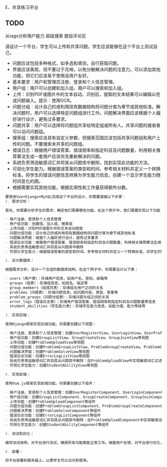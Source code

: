 E、共享练习平台

## TODO

从tags分析用户能力 超级搜索 题目评论区

请设计一个平台，学生可以上传和共享问题。学生应该能够在这个平台上测试自己。

- 问题应该包括多种格式，如多选和填空。自行获取问题。
- 界面应该美观，但不要过于花哨，以免分散解决问题的注意力。可以添加其他功能，但它们应该易于使用且用户友好。
- 基本要求：用户和管理员注册、登录和个人信息管理。
- 用户组：用户可以创建和加入组，用户可以搜索和加入组。
- 上传：识别PDF或图片中的文本自动。识别后，提取的文本结果可以编辑以完成问题输入。提示：使用OCR。
- 问题分组：设计自己的或利用现有数据结构将问题分类为章节或其他标准。解决问题时，用户可以选择特定问题组进行工作。问题解决界面应该根据个人偏好进行设计，避免过多要求。
- 问题共享：用户可以选择将问题组共享给特定组或所有人。共享问题的接收者可以访问问题组。
- 搜索组：搜索应该具有自定义参数，但搜索范围应该包括共享问题组和用户上传的问题。不要搜索未共享的问题组。
- 错误日志：根据用户错误答案、错误频率和指定科目及问题数量，利用相关推荐算法生成一套用户应该优先重新解决的问题。
- 系统负责筛选敏感词汇并将其从问题库中删除。找到实现此功能的方法。
- 可视化学生能力。根据错误答案的类型和时间，参考相关材料并定义一个转换标准，将学生的错误问题信息转换为学生能力信息。创建一个显示学生能力随时间变化的图。
- 根据需要实现其他功能，根据实用性和工作量获得额外分数。

```markdown
要使用Vue+Django+MySQL完成这个平台的设计，你需要遵循以下步骤：
1. 需求分析：

首先，你需要分析学生的需求，确定他们需要哪些功能。在这个例子中，我们需要实现以下功能：

- 用户注册、登录和个人信息管理
- 用户组功能：创建组、加入组、搜索组
- 上传功能：识别PDF或图片中的文本自动提取
- 问题分组功能：设计自己的或利用现有数据结构将问题分类为章节或其他标准
- 问题解决界面：根据个人偏好进行设计，避免过多要求
- 错误日志功能：根据用户错误答案、错误频率和指定科目及问题数量，利用相关推荐算法生成一套用户应该优先重新解决的问题
- 系统负责筛选敏感词汇并将其从问题库中删除
- 可视化学生能力：根据错误答案的类型和时间，参考相关材料并定义一个转换标准，将学生的错误问题信息转换为学生能力信息

2. 设计数据库：

根据需求分析，设计一个合适的数据库结构。在这个例子中，你需要设计以下表：

- users（用户表）：存储用户信息，如用户名、密码、邮箱等
- groups（组表）：存储组信息，如组名、描述等
- group_members（组成员表）：存储组与用户之间的关系
- problems（问题表）：存储问题信息，如问题内容、类型、答案等
- problem_groups（问题分组表）：存储问题与组之间的关系
- error_logs（错误日志表）：存储用户错误答案、错误频率和指定科目及问题数量等信息
- student_abilities（学生能力表）：存储学生能力信息，如能力值、能力等级等

3. 实现后端：

使用Django框架实现后端功能。你需要创建以下视图：

- 用户注册、登录和个人信息管理：创建UserRegisterView、UserLoginView、UserProfileView等视图
- 用户组功能：创建GroupListView、GroupCreateView、GroupJoinView等视图
- 上传功能：创建ProblemUploadView等视图
- 问题分组功能：创建ProblemGroupListView、ProblemGroupCreateView、ProblemGroupUpdateView等视图
- 问题解决界面：创建ProblemSolveView等视图
- 错误日志功能：创建ErrorLogListView等视图
- 系统负责筛选敏感词汇并将其从问题库中删除：在ProblemUploadView中实现敏感词汇过滤功能
- 可视化学生能力：创建StudentAbilityView等视图

4. 实现前端：

使用Vue.js框架实现前端功能。你需要创建以下组件：

- 用户注册、登录和个人信息管理：创建UserRegisterComponent、UserLoginComponent、UserProfileComponent等组件
- 用户组功能：创建GroupListComponent、GroupCreateComponent、GroupJoinComponent等组件
- 上传功能：创建ProblemUploadComponent等组件
- 问题分组功能：创建ProblemGroupListComponent、ProblemGroupCreateComponent、ProblemGroupUpdateComponent等组件
- 问题解决界面：创建ProblemSolveComponent等组件
- 错误日志功能：创建ErrorLogListComponent等组件
- 系统负责筛选敏感词汇并将其从问题库中删除：在ProblemUploadComponent中实现敏感词汇过滤功能
- 可视化学生能力：创建StudentAbilityComponent等组件

5. 测试和优化：

编写测试用例，对平台进行测试，确保所有功能都能正常工作。根据用户反馈，对平台进行优化，提高用户体验。

6. 部署：

将平台部署到服务器上，以便学生可以访问和使用。



```